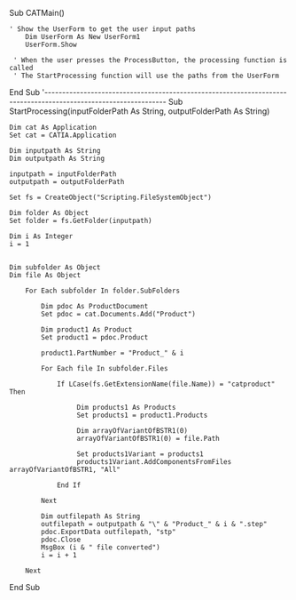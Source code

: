 

Sub CATMain()

    ' Show the UserForm to get the user input paths
        Dim UserForm As New UserForm1
        UserForm.Show
    
     ' When the user presses the ProcessButton, the processing function is called
     ' The StartProcessing function will use the paths from the UserForm

End Sub
'----------------------------------------------------------------------------------------------------------------
Sub StartProcessing(inputFolderPath As String, outputFolderPath As String)

    Dim cat As Application
    Set cat = CATIA.Application
    
    Dim inputpath As String
    Dim outputpath As String
    
    inputpath = inputFolderPath
    outputpath = outputFolderPath
    
    Set fs = CreateObject("Scripting.FileSystemObject")
    
    Dim folder As Object
    Set folder = fs.GetFolder(inputpath)
    
    Dim i As Integer
    i = 1
    
    
    Dim subfolder As Object
    Dim file As Object
    
        For Each subfolder In folder.SubFolders
        
            Dim pdoc As ProductDocument
            Set pdoc = cat.Documents.Add("Product")
        
            Dim product1 As Product
            Set product1 = pdoc.Product
        
            product1.PartNumber = "Product_" & i
        
            For Each file In subfolder.Files
        
                If LCase(fs.GetExtensionName(file.Name)) = "catproduct" Then
                         
                     Dim products1 As Products
                     Set products1 = product1.Products
            
                     Dim arrayOfVariantOfBSTR1(0)
                     arrayOfVariantOfBSTR1(0) = file.Path
                     
                     Set products1Variant = products1
                     products1Variant.AddComponentsFromFiles arrayOfVariantOfBSTR1, "All"
                    
                End If
                
            Next
                    
            Dim outfilepath As String
            outfilepath = outputpath & "\" & "Product_" & i & ".step"
            pdoc.ExportData outfilepath, "stp"
            pdoc.Close
            MsgBox (i & " file converted")
            i = i + 1
            
        Next

End Sub


